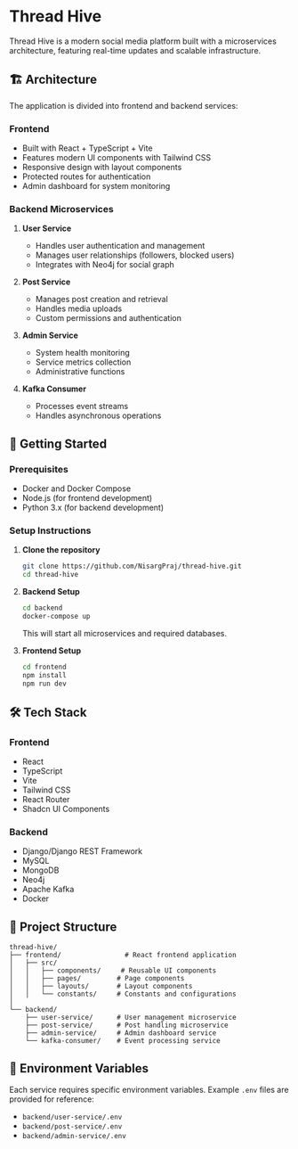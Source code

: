 # Thread Hive

Thread Hive is a modern social media platform built with a microservices architecture, featuring real-time updates and scalable infrastructure.

## 🏗️ Architecture

The application is divided into frontend and backend services:

### Frontend

- Built with React + TypeScript + Vite
- Features modern UI components with Tailwind CSS
- Responsive design with layout components
- Protected routes for authentication
- Admin dashboard for system monitoring

### Backend Microservices

1. **User Service**

   - Handles user authentication and management
   - Manages user relationships (followers, blocked users)
   - Integrates with Neo4j for social graph

2. **Post Service**

   - Manages post creation and retrieval
   - Handles media uploads
   - Custom permissions and authentication

3. **Admin Service**

   - System health monitoring
   - Service metrics collection
   - Administrative functions

4. **Kafka Consumer**
   - Processes event streams
   - Handles asynchronous operations

## 🚀 Getting Started

### Prerequisites

- Docker and Docker Compose
- Node.js (for frontend development)
- Python 3.x (for backend development)

### Setup Instructions

1. **Clone the repository**

   ```bash
   git clone https://github.com/NisargPraj/thread-hive.git
   cd thread-hive
   ```

2. **Backend Setup**

   ```bash
   cd backend
   docker-compose up
   ```

   This will start all microservices and required databases.

3. **Frontend Setup**
   ```bash
   cd frontend
   npm install
   npm run dev
   ```

## 🛠️ Tech Stack

### Frontend

- React
- TypeScript
- Vite
- Tailwind CSS
- React Router
- Shadcn UI Components

### Backend

- Django/Django REST Framework
- MySQL
- MongoDB
- Neo4j
- Apache Kafka
- Docker

## 📁 Project Structure

```
thread-hive/
├── frontend/                # React frontend application
│   ├── src/
│   │   ├── components/     # Reusable UI components
│   │   ├── pages/         # Page components
│   │   ├── layouts/       # Layout components
│   │   └── constants/     # Constants and configurations
│
└── backend/
    ├── user-service/      # User management microservice
    ├── post-service/      # Post handling microservice
    ├── admin-service/     # Admin dashboard service
    └── kafka-consumer/    # Event processing service
```

## 🔐 Environment Variables

Each service requires specific environment variables. Example `.env` files are provided for reference:

- `backend/user-service/.env`
- `backend/post-service/.env`
- `backend/admin-service/.env`


